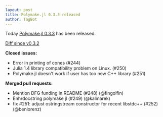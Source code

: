 ```yaml
---
layout: post
title: Polymake.jl 0.3.3 released
author: TagBot
---
```


Today [Polymake.jl 0.3.3](https://github.com/oscar-system/Polymake.jl/releases/tag/v0.3.3) has
been released.

[Diff since v0.3.2](https://github.com/oscar-system/Polymake.jl/compare/v0.3.2...v0.3.3)


**Closed issues:**
- Error in printing of cones (#244)
- Julia 1.4 library compatibility problem on Linux. (#250)
- Polymake.jl doesn't work if user has too new C++ library (#251)

**Merged pull requests:**
- Mention DFG funding in README (#248) (@fingolfin)
- Enh/docstring polymake jl (#249) (@kalmarek)
- fix #251: adjust ostringstream constructor for recent libstdc++ (#252) (@benlorenz)
